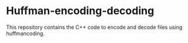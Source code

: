 # Huffman-encoding-decoding
This repository contains the C++ code to encode and decode files using huffmancoding.
